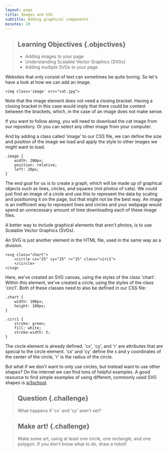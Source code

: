 ```yaml
---
layout: page
title: Images and SVG
subtitle: Adding graphical components
minutes: 20
---
```


> ## Learning Objectives {.objectives}
>
> * Adding images to your page
> * Understanding Scalable Vector Graphics (SVGs) 
> * Adding multiple SVGs to your page

Websites that only consist of text can sometimes be quite boring. So let's have a look at how
we can add an image. 

~~~{.html}
<img class='image' src="cat.jpg">
~~~

Note that the image element does not need a closing bracket. Having a closing bracket in this case would imply that there could be content between the brackets, which, in the case of an image does not make sense.

If you want to follow along, you will need to download the cat image from our repository. Or you can select any other image from your computer. 

And by adding a class called 'image' to our CSS file, we can define the size and 
position of the image we load and apply the style to other images we might want to load. 

~~~{.css}
.image {
	width: 200px;
	position: relative;
	left: 20px;
}
~~~

The end goal for us is to create a graph, which will be made up of graphical 
objects such as lines, circles, and squares (not photos of cats). 
We could just find an image of a circle and use this to represent the data by 
scaling and positioning it on the page, but that might not be the best way. 
An image is an inefficient way to represent lines and circles and your webpage 
would spend an unnecessary amount of time downloading each of these image files. 

A better way to include graphical elements that aren't photos, is to use Scalable 
Vector Graphics (SVGs).

An SVG is just another element in the HTML file, used in the same way as a division.

~~~{.html}
<svg class="chart">
 	<circle cx="25" cy="25" r="15" class="circ1">
 	</circle>
</svg>
~~~

Here, we've created an SVG canvas, using the styles of the class 'chart'.
Within this element, we've created a circle, using the styles of the class 'circ1'.
Both of these classes need to also be defined in our CSS file:

~~~{.css}
.chart {
	width: 100px;
	height: 100px;
}

.circ1 {
	stroke: green; 
	fill: white;
	stroke-width: 5;
}
~~~

The circle element is already defined. 'cx', 'cy', and 'r' are attributes that
are special to the circle element. 'cx' and 'cy' define the x and y coordinates of 
the center of the circle, 'r' is the radius of the circle. 

But what if we don't want to only use circles, but instead want to use other shapes?
On the internet we can find tons of helpful examples. A good resource to 
find simple examples of using different, commonly used SVG shapes is 
[w3school](http://www.w3schools.com/svg/default.asp). 

> ## Question {.challenge}
>
> What happens if 'cx' and 'cy' aren't set?

> ## Make art! {.challenge}
>
> Make some art, using at least one circle, one rectangle, and one polygon.
> If you don't know what to do, draw a robot! 

